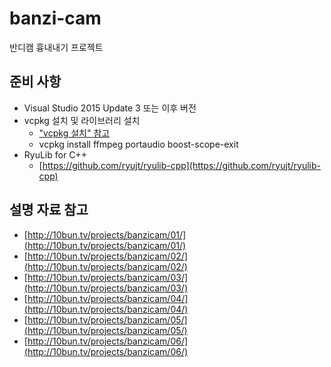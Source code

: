 # banzi-cam

반디캠 흉내내기 프로젝트

## 준비 사항
- Visual Studio 2015 Update 3 또는 이후 버전
- vcpkg 설치 및 라이브러리 설치
  - ["vcpkg 설치" 참고](/install/vcpkg/)
  - vcpkg install ffmpeg portaudio boost-scope-exit
- RyuLib for C++
  - [https://github.com/ryujt/ryulib-cpp](https://github.com/ryujt/ryulib-cpp)

## 설명 자료 참고
* [http://10bun.tv/projects/banzicam/01/](http://10bun.tv/projects/banzicam/01/)
* [http://10bun.tv/projects/banzicam/02/](http://10bun.tv/projects/banzicam/02/)
* [http://10bun.tv/projects/banzicam/03/](http://10bun.tv/projects/banzicam/03/)
* [http://10bun.tv/projects/banzicam/04/](http://10bun.tv/projects/banzicam/04/)
* [http://10bun.tv/projects/banzicam/05/](http://10bun.tv/projects/banzicam/05/)
* [http://10bun.tv/projects/banzicam/06/](http://10bun.tv/projects/banzicam/06/)
